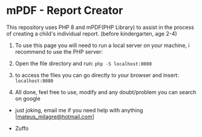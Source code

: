 # mPDF - Report Creator

This repository uses PHP 8 and mPDF(PHP Library) to assist in the process of creating a child's individual report. (before kindergarten, age 2-4)

1. To use this page you will need to run a local server on your machine, i recommend to use the PHP server:

2. Open the file directory and run: ``` php -S localhost:8080 ```

3. to access the files you can go directly to your browser and insert: ``` localhost:8080 ```

4. All done, feel free to use, modify and any doubt/problem you can search on google 
- just joking, email me if you need help with anything [mateus_milagre@hotmail.com]


- Zuffo